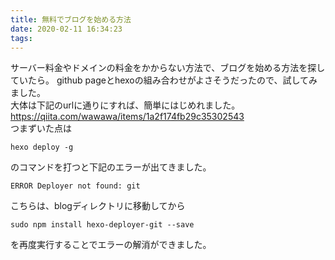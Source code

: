 ```yaml
---
title: 無料でブログを始める方法
date: 2020-02-11 16:34:23
tags:
---
```

サーバー料金やドメインの料金をかからない方法で、ブログを始める方法を探していたら。
github pageとhexoの組み合わせがよさそうだったので、試してみました。  
大体は下記のurlに通りにすれば、簡単にはじめれました。
https://qiita.com/wawawa/items/1a2f174fb29c35302543  
つまずいた点は
```
hexo deploy -g 
```
のコマンドを打つと下記のエラーが出てきました。
```
ERROR Deployer not found: git
```
こちらは、blogディレクトリに移動してから
```
sudo npm install hexo-deployer-git --save   
```
を再度実行することでエラーの解消ができました。